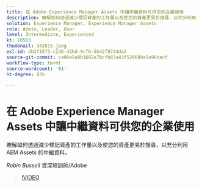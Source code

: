 ```yaml
---
title: 在 Adobe Experience Manager Assets 中讓中繼資料可供您的企業使用
description: 瞭解如何透過減少標記資產的工作量以及使您的資產更易於搜尋，以充分利用 AEM Assets 的中繼資料。
solution: Experience Manager, Experience Manager Assets
role: Admin, Leader, User
level: Intermediate, Experienced
kt: 10563
thumbnail: 343815.jpeg
exl-id: db2f15f5-c2d6-41bd-9cfb-5b42f8744da2
source-git-commit: ca06e5a8b1602a7bcfb83a43f529680a5a96bacf
workflow-type: tm+mt
source-wordcount: '81'
ht-degree: 93%

---
```


# 在 Adobe Experience Manager Assets 中讓中繼資料可供您的企業使用

瞭解如何透過減少標記資產的工作量以及使您的資產更易於搜尋，以充分利用 AEM Assets 的中繼資料。

*Robin Bussell* 資深培訓師/Adobe

>[!VIDEO](https://video.tv.adobe.com/v/343815/?quality=12&learn=on)
